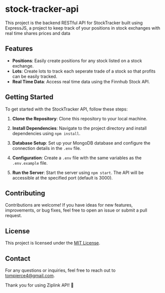 # stock-tracker-api

This project is the backend RESTful API for StockTracker built using ExpressJS, a project to keep track of your positions in stock exchanges with real time shares prices and data

## Features

- **Positions**: Easily create positions for any stock listed on a stock exchange.
- **Lots**: Create lots to track each seperate trade of a stock so that profits can be easily tracked.
- **Real Time Data**: Access real time data using the Finnhub Stock API.

## Getting Started

To get started with the StockTracker API, follow these steps:

1. **Clone the Repository**: Clone this repository to your local machine.

2. **Install Dependencies**: Navigate to the project directory and install dependencies using `npm install`.

3. **Database Setup**: Set up your MongoDB database and configure the connection details in the `.env` file.

4. **Configuration**: Create a `.env` file with the same variables as the `.env.example` file.

5. **Run the Server**: Start the server using `npm start`. The API will be accessible at the specified port (default is 3000).

## Contributing

Contributions are welcome! If you have ideas for new features, improvements, or bug fixes, feel free to open an issue or submit a pull request.

## License

This project is licensed under the [MIT License](LICENSE).

## Contact

For any questions or inquiries, feel free to reach out to [tompierce4@gmail.com](mailto:tompierce4@gmail.com).

Thank you for using Ziplink API! 🚀
